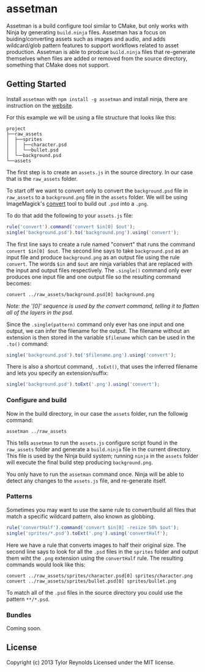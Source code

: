 # assetman

Assetman is a build configure tool similar to CMake, but only works with Ninja
by generating `build.ninja` files. Assetman has a focus on buiding/converting
assets such as images and audio, and adds wildcard/glob pattern features to 
support workflows related to asset production. Assetman is able to prodcue
`build.ninja` files that re-generate themselves when files are added or removed
from the source directory, something that CMake does not support.

## Getting Started

Install `assetman` with `npm install -g assetman` and install ninja, there are
instruction on the [website](http://martine.github.io/ninja/).

For this example we will be using a file structure that looks like this:

```
project
├──raw_assets
│  ├──sprites
│  │  ├──character.psd
│  │  └──bullet.psd
│  └──background.psd
└──assets
```

The first step is to create an `assets.js` in the source directory. In our case
that is the `raw_assets` folder.

To start off we want to convert only to convert the `background.psd` file in
`raw_assets` to a `background.png` file in the `assets` folder. We will be using
ImageMagick's [convert](http://www.imagemagick.org/script/convert.php) tool to 
build out `.psd` into a `.png`.

To do that add the following to your `assets.js` file:

```js
rule('convert').command('convert $in[0] $out');
single('background.psd').to('background.png').using('convert');
```

The first line says to create a rule named "convert" that runs the command
`convert $in[0] $out`. The second line says to take `background.psd` as an
input file and produce `background.png` as an output file using the rule
`convert`. The words `$in` and `$out` are ninja variables that are replaced
with the input and output files respectively. The `.single()` command only ever
produces one input file and one output file so the resulting command becomes:

```
convert ../raw_assets/background.psd[0] background.png
```

*Note: the '[0]' sequence is used by the convert command, telling it to flatten all of the layers in the psd.*

Since the `.single(pattern)` command only ever has one input and one output, we 
can infer the filename for the output. The filename without an extension is then
stored in the variable `$filename` which can be used in the `.to()` command:

```js
single('background.psd').to('$filename.png').using('convert');
```

There is also a shortcut command, `.toExt()`, that uses the inferred filename 
and lets you specify an extension/suffix:

```js
single('background.psd').toExt('.png').using('convert');
```

### Configure and build

Now in the build directory, in our case the `assets` folder, run the followig
command:

```
assetman ../raw_assets
```

This tells `assetman` to run the `assets.js` configure script found in the 
`raw_assets` folder and generate a `build.ninja` file in the current directory.
This file is used by the Ninja build system; running `ninja` in the `assets`
folder will execute the final build step producing `background.png`.

You only have to run the `assetman` command once. Ninja will be able to detect
any changes to the `assets.js` file, and re-generate itself.

### Patterns

Sometimes you may want to use the same rule to convert/build all files that
match a specific wildcard pattern, also known as globbing.

```js
rule('convertHalf').command('convert $in[0] -resize 50% $out');
single('sprites/*.psd').toExt('.png').using('convertHalf');
```

Here we have a rule that converts images to half their original size. The second
line says to look for all the `.psd` files in the `sprites` folder and output 
them wiht the `.png` extension using the `convertHalf` rule. The resulting
commands would look like this:

```
convert ../raw_assets/sprites/character.psd[0] sprites/character.png
convert ../raw_assets/sprites/bullet.psd[0] sprites/bullet.png
```

To match all of the `.psd` files in the source directory you could use the
pattern `**/*.psd`.

### Bundles

Coming soon.

## License
Copyright (c) 2013 Tylor Reynolds
Licensed under the MIT license.
